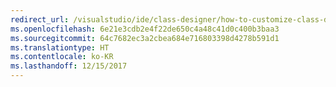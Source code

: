 ```yaml
---
redirect_url: /visualstudio/ide/class-designer/how-to-customize-class-diagrams
ms.openlocfilehash: 6e21e3cdb2e4f22de650c4a48c41d0c400b3baa3
ms.sourcegitcommit: 64c7682ec3a2cbea684e716803398d4278b591d1
ms.translationtype: HT
ms.contentlocale: ko-KR
ms.lasthandoff: 12/15/2017
---
```

